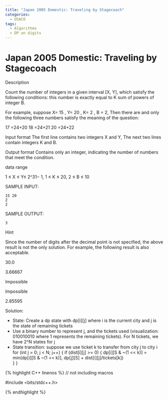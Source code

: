 ```yaml
---
title: "Japan 2005 Domestic: Traveling by Stagecoach"
categories:
  - USACO
tags:
  - Algorithms
  - DP on digits
---
```


# Japan 2005 Domestic: Traveling by Stagecoach

Description

Count the number of integers in a given interval [X, Y], which satisfy the following conditions: this number is exactly equal to K sum of powers of integer B.

For example, suppose X= 15 , Y= 20 , K= 2 , B = 2, Then there are and only the following three numbers satisfy the meaning of the question:

17 =24+20
18 =24+21
20 =24+22

Input format
The first line contains two integers X and Y, The next two lines contain integers K and B.

Output format
Contains only an integer, indicating the number of numbers that meet the condition.

data range

1 ≤ X ≤ Y≤ 2^31− 1,
1 ≤ K ≤ 20,
2 ≤ B ≤ 10


SAMPLE INPUT:
```
15 20
2
2
```

SAMPLE OUTPUT:  
```
3
```


Hint

Since the number of digits after the decimal point is not specified, the above result is not the only solution. For example, the following result is also acceptable.

30.0

3.66667

Impossible

Impossible

2.85595

Solution:

* State: Create a dp state with dp[i][j] where i is the current city and j is the state of remaining tickets
* Use a binary number to represent j, and the tickets used (visualization: 010010010 where 1 represents the remaining tickets). For N tickets, we have 2^N states for j
* State transition: suppose we use ticket k to transfer from city j to city i
for (int j = 0; j < N; j++) {
   if (dist[i][j] >= 0) {
      dp[i][S & ~(1 << k)] = min(dp[i][S & ~(1 << k)], dp[j][S] + dist[i][j]/tickets[k])      
   }
}


{% highlight C++ linenos %}
// not including macros

#include <bits/stdc++.h>

{% endhighlight %}
